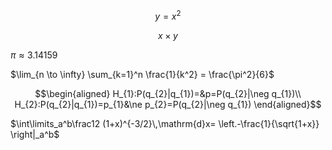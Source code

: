 $$y = x^2$$



$$x \times y$$

$\pi \approx 3.14159$



$\lim_{n \to \infty} \sum_{k=1}^n \frac{1}{k^2} = \frac{\pi^2}{6}$

$$\begin{aligned}
  H_{1}:P(q_{2}|q_{1})=&p=P(q_{2}|\neg q_{1})\\
H_{2}:P(q_{2}|q_{1})=p_{1}&\ne p_{2}=P(q_{2}|\neg q_{1})
\end{aligned}$$


$\int\limits_a^b\frac12
(1+x)^{-3/2}\,\mathrm{d}x=
\left.-\frac{1}{\sqrt{1+x}}
\right|_a^b$

